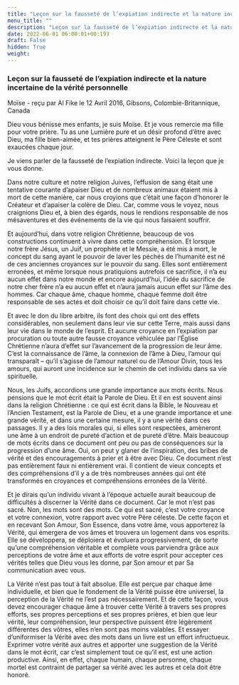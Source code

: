 ```yaml
---
title: "Leçon sur la fausseté de l’expiation indirecte et la nature incertaine de la vérité personnelle"
menu_title: ""
description: "Leçon sur la fausseté de l’expiation indirecte et la nature incertaine de la vérité personnelle"
date: 2022-06-01 06:00:01+00:193
draft: False
hidden: True
weight:
---
```

### Leçon sur la fausseté de l’expiation indirecte et la nature incertaine de la vérité personnelle

Moïse - reçu par Al Fike le 12 Avril 2016, Gibsons, Colombie-Britannique, Canada

Dieu vous bénisse mes enfants, je suis Moïse. Et je vous remercie ma fille pour votre prière. Tu as une Lumière pure et un désir profond d’être avec Dieu, ma fille bien-aimée, et tes prières atteignent le Père Céleste et sont exaucées chaque jour.

Je viens parler de la fausseté de l’expiation indirecte. Voici la leçon que je vous donne.

Dans notre culture et notre religion Juives, l’effusion de sang était une tentative courante d’apaiser Dieu et de nombreux animaux étaient mis à mort de cette manière, car nous croyions que c’était une façon d’honorer le Créateur et d’apaiser la colère de Dieu. Car, comme vous le voyez, nous craignions Dieu et, à bien des égards, nous le rendions responsable de nos mésaventures et des événements de la vie qui nous faisaient souffrir.

Et aujourd’hui, dans votre religion Chrétienne, beaucoup de vos constructions continuent à vivre dans cette compréhension. Et lorsque notre frère Jésus, un Juif, un prophète et le Messie, a été mis à mort, le concept du sang ayant le pouvoir de laver les péchés de l’humanité est né de ces anciennes croyances sur le pouvoir du sang. Elles sont entièrement erronées, et même lorsque nous pratiquions autrefois ce sacrifice, il n’a eu aucun effet dans notre monde et encore aujourd’hui, l’idée du sacrifice de notre cher frère n’a eu aucun effet et n’aura jamais aucun effet sur l’âme des hommes. Car chaque âme, chaque homme, chaque femme doit être responsable de ses actes et doit choisir ce qu’il doit faire dans cette vie.

Et avec le don du libre arbitre, ils font des choix qui ont des effets considérables, non seulement dans leur vie sur cette Terre, mais aussi dans leur vie dans le monde de l’esprit. Et aucune croyance en l’expiation par procuration ou toute autre fausse croyance véhiculée par l’Église Chrétienne n’aura d’effet sur l’avancement de la progression de leur âme. C’est la connaissance de l’âme, la connexion de l’âme à Dieu, l’amour qui transparaît – qu’il s’agisse de l’amour naturel ou de l’Amour Divin, tous les amours, qui auront une incidence sur le chemin de cet individu dans sa vie spirituelle.

Nous, les Juifs, accordions une grande importance aux mots écrits. Nous pensions que le mot écrit était la Parole de Dieu. Et il en est souvent ainsi dans la religion Chrétienne : ce qui est écrit dans la Bible, le Nouveau et l’Ancien Testament, est la Parole de Dieu, et a une grande importance et une grande vérité, et dans une certaine mesure, il y a une vérité dans ces passages. Il y a des lois morales qui, si elles sont respectées, amèneront une âme à un endroit de pureté d’action et de pureté d’être. Mais beaucoup de mots écrits dans ce document ont peu ou pas de conséquences sur la progression d’une âme. Oui, on peut y glaner de l’inspiration, des bribes de vérité et des encouragements à prier et à être avec Dieu. Ce document n’est pas entièrement faux ni entièrement vrai. Il contient de vieux concepts et des compréhensions d’il y a de très nombreuses années qui ont été transformés en croyances et compréhensions erronées de la Vérité.

Et je dirais qu’un individu vivant à l’époque actuelle aurait beaucoup de difficultés à discerner la Vérité dans ce document. Car le mot n’est pas sacré. Non, les mots sont des mots. Ce qui est sacré, c’est votre croyance et votre connexion, votre rapport avec votre Père céleste. De cette façon et en recevant Son Amour, Son Essence, dans votre âme, vous apporterez la Vérité, qui émergera de vos âmes et trouvera un logement dans vos esprits. Elle se développera, se déploiera et évoluera progressivement, de sorte qu’une compréhension véritable et complète vous parviendra grâce aux perceptions de votre âme et aux efforts de votre esprit pour accepter ces vérités telles que Dieu vous les donne, par Son amour et par Sa communication avec vous.

La Vérité n’est pas tout à fait absolue. Elle est perçue par chaque âme individuelle, et bien que le fondement de la Vérité puisse être universel, la perception de la Vérité ne l’est pas nécessairement. Et de cette façon, vous devez encourager chaque âme à trouver cette Vérité à travers ses propres efforts, ses propres perceptions et ses propres prières, et bien que leur vérité, leur compréhension, leur perspective puissent être légèrement différentes des vôtres, elles n’en sont pas moins valables. Et essayer d’uniformiser la Vérité avec des mots dans un livre est un effort infructueux. Exprimer votre vérité aux autres et apporter une suggestion de la Vérité dans le mot écrit, car c’est simplement tout ce qu’il est, est une action productive. Ainsi, en effet, chaque humain, chaque personne, chaque mortel est contraint de partager sa vérité avec les autres et cela doit être honoré.



